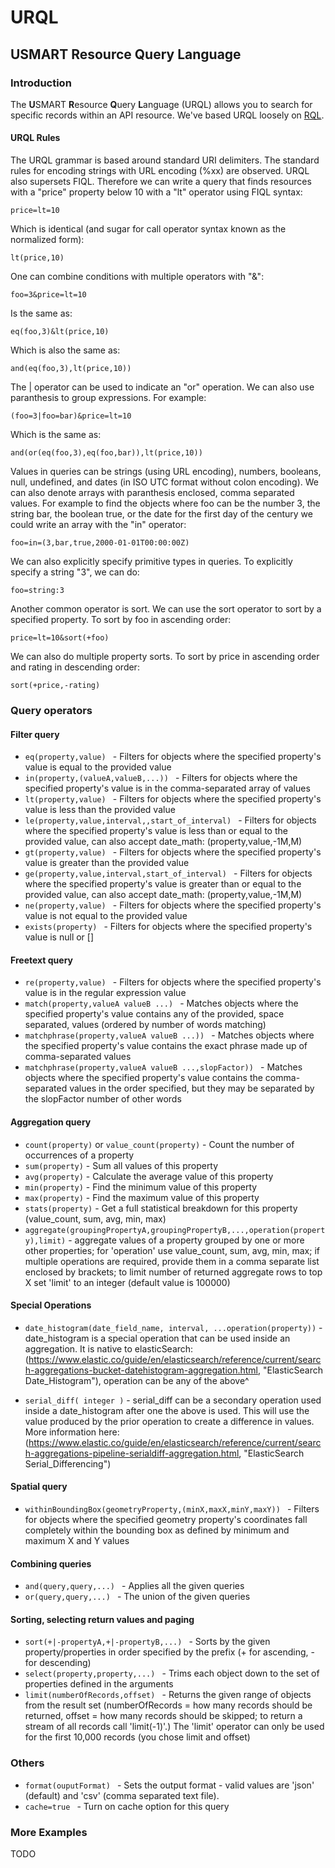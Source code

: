# URQL

## USMART Resource Query Language

### Introduction

The **U**SMART **R**esource **Q**uery **L**anguage (URQL) allows you to search
for specific records within an API resource. We've based URQL loosely on 
[RQL](https://github.com/persvr/rql).

#### URQL Rules

The URQL grammar is based around standard URI delimiters. The standard rules for
encoding strings with URL encoding (%xx) are observed. URQL also supersets FIQL.
Therefore we can write a query that finds resources with a "price" property below
10 with a "lt" operator using FIQL syntax:

    price=lt=10

Which is identical (and sugar for call operator syntax known as the normalized form):

    lt(price,10)

One can combine conditions with multiple operators with "&":

    foo=3&price=lt=10

Is the same as:

    eq(foo,3)&lt(price,10)

Which is also the same as:

    and(eq(foo,3),lt(price,10))

The | operator can be used to indicate an "or" operation. We can also use paranthesis
to group expressions. For example:

    (foo=3|foo=bar)&price=lt=10

Which is the same as:

    and(or(eq(foo,3),eq(foo,bar)),lt(price,10))

Values in queries can be strings (using URL encoding), numbers, booleans, null, undefined,
and dates (in ISO UTC format without colon encoding). We can also denote arrays
with paranthesis enclosed, comma separated values. For example to find the objects
where foo can be the number 3, the string bar, the boolean true, or the date for the
first day of the century we could write an array with the "in" operator:

    foo=in=(3,bar,true,2000-01-01T00:00:00Z)

We can also explicitly specify primitive types in queries. To explicitly specify a string "3",
we can do:

    foo=string:3


Another common operator is sort. We can use the sort operator to sort by a specified property.
To sort by foo in ascending order:

	price=lt=10&sort(+foo)

We can also do multiple property sorts. To sort by price in ascending order and rating in descending order:

    sort(+price,-rating)

### Query operators

#### Filter query

- `eq(property,value) ` - Filters for objects where the specified property's value is equal to the provided value
- `in(property,(valueA,valueB,...)) ` - Filters for objects where the specified property's value is in the comma-separated array of values
- `lt(property,value) ` - Filters for objects where the specified property's value is less than the provided value
- `le(property,value,interval,,start_of_interval) ` - Filters for objects where the specified property's value is less than or equal to the provided value, can also accept date_math: (property,value,-1M,M)
- `gt(property,value) ` - Filters for objects where the specified property's value is greater than the provided value
- `ge(property,value,interval,start_of_interval) ` - Filters for objects where the specified property's value is greater than or equal to the provided value, can also accept date_math: (property,value,-1M,M)
- `ne(property,value) ` - Filters for objects where the specified property's value is not equal to the provided value
- `exists(property) ` - Filters for objects where the specified property's value is null or []

#### Freetext query

- `re(property,value) ` - Filters for objects where the specified property's value is in the regular expression value
- `match(property,valueA valueB ...) ` - Matches objects where the specified property's value contains any of the provided, space separated, values (ordered by number of words matching)
- `matchphrase(property,valueA valueB ...)) ` - Matches objects where the specified property's value contains the exact phrase made up of comma-separated values
- `matchphrase(property,valueA valueB ...,slopFactor)) ` - Matches objects where the specified property's value contains the comma-separated values in the order specified, but they may be separated by the slopFactor number of other words

#### Aggregation query

- `count(property)` or `value_count(property)` - Count the number of occurrences of a property
- `sum(property)` - Sum all values of this property
- `avg(property)` - Calculate the average value of this property
- `min(property)` - Find the minimum value of this property
- `max(property)` - Find the maximum value of this property
- `stats(property)` - Get a full statistical breakdown for this property (value_count, sum, avg, min, max)
- `aggregate(groupingPropertyA,groupingPropertyB,...,operation(property),limit)` - aggregate values of a property grouped by one or more other properties; for 'operation' use value_count, sum, avg, min, max; if multiple operations are required, provide them in a comma separate list enclosed by brackets; to limit number of returned aggregate rows to top X set 'limit' to an integer (default value is 100000)

#### Special Operations

- `date_histogram(date_field_name, interval, ...operation(property))` - date_histogram is a special operation that can be used inside an aggregation. It is native to elasticSearch: (https://www.elastic.co/guide/en/elasticsearch/reference/current/search-aggregations-bucket-datehistogram-aggregation.html, "ElasticSearch Date_Histogram"), operation can be any of the above^

- `serial_diff( integer )` - serial_diff can be a secondary operation used inside a date_histogram after one the above is used. This will use the value produced by the prior operation to create a difference in values. More information here:(https://www.elastic.co/guide/en/elasticsearch/reference/current/search-aggregations-pipeline-serialdiff-aggregation.html, "ElasticSearch Serial_Differencing")

#### Spatial query
- `withinBoundingBox(geometryProperty,(minX,maxX,minY,maxY)) ` - Filters for objects where the specified geometry property's coordinates fall completely within the bounding box as defined by minimum and maximum X and Y values

#### Combining queries

- `and(query,query,...) ` - Applies all the given queries
- `or(query,query,...) ` - The union of the given queries

#### Sorting, selecting return values and paging

- `sort(+|-propertyA,+|-propertyB,...) ` - Sorts by the given property/properties in order specified by the prefix (+ for ascending, - for descending)
- `select(property,property,...) ` - Trims each object down to the set of properties defined in the arguments
- `limit(numberOfRecords,offset) ` - Returns the given range of objects from the result set (numberOfRecords = how many records should be returned, offset = how many records should be skipped; to return a stream of all records call 'limit(-1)'.) The 'limit' operator can only be used for the first 10,000 records (you chose limit and offset)

### Others
- `format(ouputFormat) ` - Sets the output format - valid values are 'json' (default) and 'csv' (comma separated text file).
- `cache=true ` - Turn on cache option for this query
### More Examples
TODO
